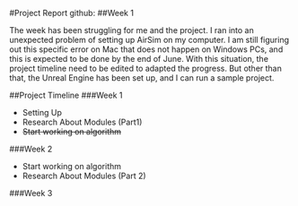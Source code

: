 #Project Report
github: 
##Week 1

The week has been struggling for me and the project. I ran into an unexpected problem of setting up AirSim on my computer. I am still figuring out this specific error on Mac that does not happen on Windows PCs, and this is expected to be done by the end of June. With this situation, the project timeline need to be edited to adapted the progress. But other than that, the Unreal Engine has been set up, and I can run a sample project. 

##Project Timeline
###Week 1
* Setting Up  
* Research About Modules (Part1) 
* <del>Start working on algorithm</del>

###Week 2
* Start working on algorithm
* Research About Modules (Part 2)

###Week 3





